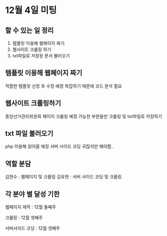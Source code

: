 # 12월 4일 미팅

## 할 수 있는 일 정리

1. 템플릿 이용해 웹페이지 짜기
2. 웹사이트 크롤링 하기
3. txt파일로 저장된 문서 불러오기

## 템플릿 이용해 웹페이지 짜기

적합한 템플릿 선정 후 수정 예정
복잡하기 때문에 코드 분석 필요

## 웹사이트 크롤링하기

중앙선거관리위원회 페이지 크롤링 예정
가능한 부분들만 크롤링 및 txt파일로 저장하기

## txt 파일 불러오기

php 이용해 읽어올 예정
서버 사이드 코딩 귀찮지만 해야함..


## 역할 분담

김현수 : 웹페이지 및 크롤링
김유현 : 서버 사이드 코딩 및 크롤링

## 각 분야 별 달성 기한

웹페이지 제작 : 12월 둘째주

크롤링 : 12월 셋째주

서버사이드 코딩 : 12월 셋째주
